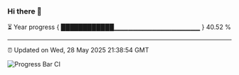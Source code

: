 ### Hi there 👋

⏳ Year progress { ████████████▁▁▁▁▁▁▁▁▁▁▁▁▁▁▁▁▁▁ } 40.52 %

---

⏰ Updated on Wed, 28 May 2025 21:38:54 GMT

![Progress Bar CI](https://github.com/IshwaranRudhara/GIT-ACTION/workflows/Progress%20Bar%20CI/badge.svg)
